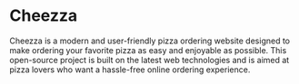 # Cheezza
Cheezza is a modern and user-friendly pizza ordering website designed to make ordering your favorite pizza as easy and enjoyable as possible. This open-source project is built on the latest web technologies and is aimed at pizza lovers who want a hassle-free online ordering experience.
